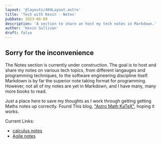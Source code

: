 ```yaml
---
layout: '@layouts/404Layout.astro'
title: 'Tech with Kevin - Notes'
pubDate: 2023-06-09
description: 'A section to share an host my tech notes in Markdown.'
author: 'Kevin Sullivan'
draft: false
---
```

## Sorry for the inconvenience

The Notes section is currently under construction. The goal is to host and share my notes on various tech topics, from different langauges and programming techniques, to the software engineering discipline itself. Markdown is by far the superior note taking format for programming. However, not all of my notes are yet in Markdown, and I have many, many more books to read.

Just a place here to save my thoughts as I work through getting getting Maths notes up correctly. Found This blog, ["Astro Math KaTeX"](https://ileumas.com/writing/2022/03/astro-math-katex/), hoping it works. 

Current Links:
+ [calculus notes](notes/maths/calculus)
+ [Agile notes](notes/software-engineering/agile-good-hype-ugly)